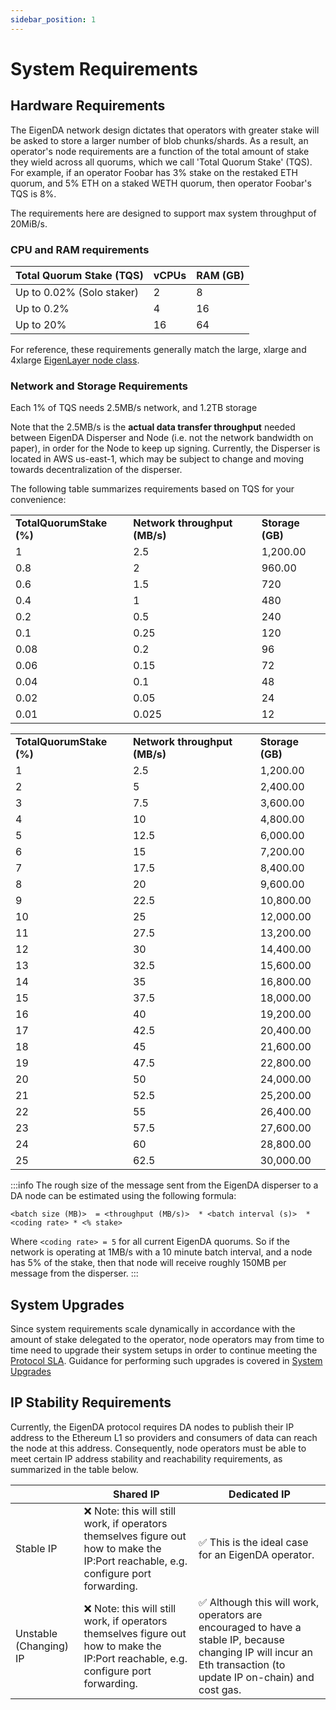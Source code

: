 ```yaml
---
sidebar_position: 1
---
```


# System Requirements

## Hardware Requirements

The EigenDA network design dictates that operators with greater stake will
be asked to store a larger number of blob chunks/shards. As a result, an operator's node requirements are a
function of the total amount of stake they wield across all quorums, which we
call 'Total Quorum Stake' (TQS). For example, if an operator Foobar has 3% stake
on the restaked ETH quorum, and 5% ETH on a staked WETH quorum, then operator
Foobar's TQS is 8%.

The requirements here are designed to support max system throughput of 20MiB/s.

### CPU and RAM requirements

| Total Quorum Stake (TQS) | vCPUs |  RAM (GB)|
| ------------------------ | ----------------------- | -------------------- |
| Up to 0.02% (Solo staker)      | 2 | 8   |
| Up to 0.2%                     |  4 | 16        |
| Up to 20%                      |  16 | 64     |

For reference, these requirements generally match the large, xlarge and 4xlarge [EigenLayer node class](https://docs.eigenlayer.xyz/eigenlayer/operator-guides/eigenlayer-node-classes#general-purpose-eigenlayer-node-classes).

### Network and Storage Requirements

Each 1% of TQS needs 2.5MB/s network, and 1.2TB storage

Note that the 2.5MB/s is the **actual data transfer throughput** needed between EigenDA Disperser and Node (i.e. not the network bandwidth on paper), in order for the Node to keep up signing. Currently, the Disperser is located in AWS us-east-1, which may be subject to change and moving towards decentralization of the disperser.

The following table summarizes requirements based on TQS for your convenience:

<table>
  <tr>
   <td><strong>TotalQuorumStake (%)</strong>
   </td>
   <td><strong>Network throughput (MB/s)</strong>
   </td>
   <td><strong>Storage (GB)</strong>
   </td>
  </tr>
  <tr>
   <td>1
   </td>
   <td>2.5
   </td>
   <td>1,200.00
   </td>
  </tr>
  <tr>
   <td>0.8
   </td>
   <td>2
   </td>
   <td>960.00
   </td>
  </tr>
  <tr>
   <td>0.6
   </td>
   <td>1.5
   </td>
   <td>720
   </td>
  </tr>
  <tr>
   <td>0.4
   </td>
   <td>1
   </td>
   <td>480
   </td>
  </tr>
  <tr>
   <td>0.2
   </td>
   <td>0.5
   </td>
   <td>240
   </td>
  </tr>
  <tr>
   <td>0.1
   </td>
   <td>0.25
   </td>
   <td>120
   </td>
  </tr>
  <tr>
   <td>0.08
   </td>
   <td>0.2
   </td>
   <td>96
   </td>
  </tr>
  <tr>
   <td>0.06
   </td>
   <td>0.15
   </td>
   <td>72
   </td>
  </tr>
  <tr>
   <td>0.04
   </td>
   <td>0.1
   </td>
   <td>48
   </td>
  </tr>
  <tr>
   <td>0.02
   </td>
   <td>0.05
   </td>
   <td>24
   </td>
  </tr>
  <tr>
   <td>0.01
   </td>
   <td>0.025
   </td>
   <td>12
   </td>
  </tr>
</table>



<table>
  <tr>
   <td><strong>TotalQuorumStake (%)</strong>
   </td>
   <td><strong>Network throughput (MB/s)</strong>
   </td>
   <td><strong>Storage (GB)</strong>
   </td>
  </tr>
  <tr>
   <td>1
   </td>
   <td>2.5
   </td>
   <td>1,200.00
   </td>
  </tr>
  <tr>
   <td>2
   </td>
   <td>5
   </td>
   <td>2,400.00
   </td>
  </tr>
  <tr>
   <td>3
   </td>
   <td>7.5
   </td>
   <td>3,600.00
   </td>
  </tr>
  <tr>
   <td>4
   </td>
   <td>10
   </td>
   <td>4,800.00
   </td>
  </tr>
  <tr>
   <td>5
   </td>
   <td>12.5
   </td>
   <td>6,000.00
   </td>
  </tr>
  <tr>
   <td>6
   </td>
   <td>15
   </td>
   <td>7,200.00
   </td>
  </tr>
  <tr>
   <td>7
   </td>
   <td>17.5
   </td>
   <td>8,400.00
   </td>
  </tr>
  <tr>
   <td>8
   </td>
   <td>20
   </td>
   <td>9,600.00
   </td>
  </tr>
  <tr>
   <td>9
   </td>
   <td>22.5
   </td>
   <td>10,800.00
   </td>
  </tr>
  <tr>
   <td>10
   </td>
   <td>25
   </td>
   <td>12,000.00
   </td>
  </tr>
  <tr>
   <td>11
   </td>
   <td>27.5
   </td>
   <td>13,200.00
   </td>
  </tr>
  <tr>
   <td>12
   </td>
   <td>30
   </td>
   <td>14,400.00
   </td>
  </tr>
  <tr>
   <td>13
   </td>
   <td>32.5
   </td>
   <td>15,600.00
   </td>
  </tr>
  <tr>
   <td>14
   </td>
   <td>35
   </td>
   <td>16,800.00
   </td>
  </tr>
  <tr>
   <td>15
   </td>
   <td>37.5
   </td>
   <td>18,000.00
   </td>
  </tr>
  <tr>
   <td>16
   </td>
   <td>40
   </td>
   <td>19,200.00
   </td>
  </tr>
  <tr>
   <td>17
   </td>
   <td>42.5
   </td>
   <td>20,400.00
   </td>
  </tr>
  <tr>
   <td>18
   </td>
   <td>45
   </td>
   <td>21,600.00
   </td>
  </tr>
  <tr>
   <td>19
   </td>
   <td>47.5
   </td>
   <td>22,800.00
   </td>
  </tr>
  <tr>
   <td>20
   </td>
   <td>50
   </td>
   <td>24,000.00
   </td>
  </tr>
  <tr>
   <td>21
   </td>
   <td>52.5
   </td>
   <td>25,200.00
   </td>
  </tr>
  <tr>
   <td>22
   </td>
   <td>55
   </td>
   <td>26,400.00
   </td>
  </tr>
  <tr>
   <td>23
   </td>
   <td>57.5
   </td>
   <td>27,600.00
   </td>
  </tr>
  <tr>
   <td>24
   </td>
   <td>60
   </td>
   <td>28,800.00
   </td>
  </tr>
  <tr>
   <td>25
   </td>
   <td>62.5
   </td>
   <td>30,000.00
   </td>
  </tr>
</table>

:::info
The rough size of the message sent from the EigenDA disperser to a DA node can be estimated using the following formula:

```
<batch size (MB)>  = <throughput (MB/s)>  * <batch interval (s)>  * <coding rate> * <% stake>
```

Where `<coding rate> = 5` for all current EigenDA quorums. So if the network is operating at 1MB/s with a 10 minute batch interval, and a node has 5% of the stake, then that node will receive roughly 150MB per message from the disperser.
:::

## System Upgrades

Since system requirements scale dynamically in accordance with the amount of stake delegated to the operator, node operators may from time to time need to upgrade their system setups in order to continue meeting the [Protocol SLA](protocol-SLA/). Guidance for performing such upgrades is covered in [System Upgrades](../upgrades/system-upgrades/)

## IP Stability Requirements

Currently, the EigenDA protocol requires DA nodes to publish their IP address to the Ethereum L1 so providers and consumers of data can reach the node at this address. Consequently, node operators must be able to meet certain IP address stability and reachability requirements, as summarized in the table below.

|                        | Shared IP                                                                                                                           | Dedicated IP                                                                                                                                                     |
| ---------------------- | ----------------------------------------------------------------------------------------------------------------------------------- | ---------------------------------------------------------------------------------------------------------------------------------------------------------------- |
| Stable IP              | ❌ Note: this will still work, if operators themselves figure out how to make the IP:Port reachable, e.g. configure port forwarding. | ✅ This is the ideal case for an EigenDA operator.                                                                                                                |
| Unstable (Changing) IP | ❌ Note: this will still work, if operators themselves figure out how to make the IP:Port reachable, e.g. configure port forwarding. | ✅ Although this will work, operators are encouraged to have a stable IP, because changing IP will incur an Eth transaction (to update IP on-chain) and cost gas. |
